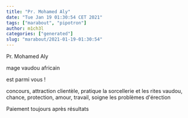 ```yaml
---
title: "Pr. Mohamed Aly"
date: "Tue Jan 19 01:30:54 CET 2021"
tags: ["marabout", "pipotron"]
author: m1ch3l
categories: ["generated"]
slug: "marabout/2021-01-19-01:30:54"
---
```


Pr. Mohamed Aly

mage vaudou africain

est parmi vous !

concours, attraction clientèle, pratique la sorcellerie et les rites vaudou, chance, protection, amour, travail, soigne les problèmes d'érection

Paiement toujours après résultats
